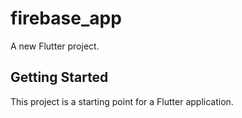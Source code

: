 # firebase_app

A new Flutter project.

## Getting Started

This project is a starting point for a Flutter application.




